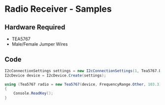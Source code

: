 # Radio Receiver - Samples

## Hardware Required
* TEA5767
* Male/Female Jumper Wires

## Code
```C#
I2cConnectionSettings settings = new I2cConnectionSettings(1, Tea5767.DefaultI2cAddress);
I2cDevice device = I2cDevice.Create(settings);

using (Tea5767 radio = new Tea5767(device, FrequencyRange.Other, 103.3))
{
    Console.ReadKey();
}
```